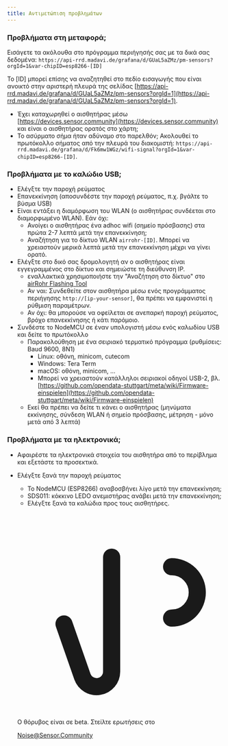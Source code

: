 ```yaml
---
title: Αντιμετώπιση προβλημάτων
---
```


### Προβλήματα στη μεταφορά;
Εισάγετε τα ακόλουθα στο πρόγραμμα περιήγησής σας με τα δικά σας δεδομένα:
`https://api-rrd.madavi.de/grafana/d/GUaL5aZMz/pm-sensors?orgId=1&var-chipID=esp8266-[ID]`

Το [ID] μπορεί επίσης να αναζητηθεί στο πεδίο εισαγωγής που είναι ανοικτό στην αριστερή πλευρά της σελίδας [https://api-rrd.madavi.de/grafana/d/GUaL5aZMz/pm-sensors?orgId=1](https://api-rrd.madavi.de/grafana/d/GUaL5aZMz/pm-sensors?orgId=1).

* Έχει καταχωρηθεί ο αισθητήρας μέσω [https://devices.sensor.community](https://devices.sensor.community) και είναι ο αισθητήρας ορατός στο χάρτη;
* Το ασύρματο σήμα ήταν αδύναμο στο παρελθόν;
  Ακολουθεί το πρωτόκολλο σήματος από την πλευρά του διακομιστή: `https://api-rrd.madavi.de/grafana/d/Fk6mw1WGz/wifi-signal?orgId=1&var-chipID=esp8266-[ID]`.

### Προβλήματα με το καλώδιο USB;
* Ελέγξτε την παροχή ρεύματος
* Επανεκκίνηση (αποσυνδέστε την παροχή ρεύματος, π.χ. βγάλτε το βύσμα USB)
* Είναι εντάξει η διαμόρφωση του WLAN (ο αισθητήρας συνδέεται στο διαμορφωμένο WLAN). Εάν όχι:
  * Ανοίγει ο αισθητήρας ένα adhoc wifi (σημείο πρόσβασης) στα πρώτα 2-7 λεπτά μετά την επανεκκίνηση;
  * Αναζήτηση για το δίκτυο WLAN `airrohr-[ID]`. Μπορεί να χρειαστούν μερικά λεπτά μετά την επανεκκίνηση μέχρι να γίνει ορατό.
* Ελέγξτε στο δικό σας δρομολογητή αν ο αισθητήρας είναι εγγεγραμμένος στο δίκτυο και σημειώστε τη διεύθυνση IP.
  * εναλλακτικά χρησιμοποιήστε την "Αναζήτηση στο δίκτυο" στο [airRohr Flashing Tool](https://github.com/opendata-stuttgart/airrohr-firmware-flasher/)
  * Αν ναι: Συνδεθείτε στον αισθητήρα μέσω ενός προγράμματος περιήγησης `http://[ip-your-sensor]`, θα πρέπει να εμφανιστεί η ρύθμιση παραμέτρων.
  * Αν όχι: θα μπορούσε να οφείλεται σε ανεπαρκή παροχή ρεύματος, βρόχο επανεκκίνησης ή κάτι παρόμοιο.
* Συνδέστε το NodeMCU σε έναν υπολογιστή μέσω ενός καλωδίου USB και δείτε το πρωτόκολλο
  * Παρακολούθηση με ένα σειριακό τερματικό πρόγραμμα (ρυθμίσεις: Baud 9600, 8N1)
    * Linux: οθόνη, minicom, cutecom
    * Windows: Tera Term
    * macOS: οθόνη, minicom, ...
    * Μπορεί να χρειαστούν κατάλληλοι σειριακοί οδηγοί USB-2, βλ. [https://github.com/opendata-stuttgart/meta/wiki/Firmware-einspielen](https://github.com/opendata-stuttgart/meta/wiki/Firmware-einspielen)
  * Εκεί θα πρέπει να δείτε τι κάνει ο αισθητήρας (μηνύματα εκκίνησης, σύνδεση WLAN ή σημείο πρόσβασης, μέτρηση - μόνο μετά από 3 λεπτά)

### Προβλήματα με τα ηλεκτρονικά;
* Αφαιρέστε τα ηλεκτρονικά στοιχεία του αισθητήρα από το περίβλημα και εξετάστε τα προσεκτικά.
* Ελέγξτε ξανά την παροχή ρεύματος
    * Το NodeMCU (ESP8266) αναβοσβήνει λίγο μετά την επανεκκίνηση;
    * SDS011: κόκκινο LEDΟ ανεμιστήρας ανάβει μετά την επανεκκίνηση;
    * Ελέγξτε ξανά τα καλώδια προς τους αισθητήρες.

  <div class="max-w-screen-xl mx-auto pb-5">
      <div class="p-2 rounded-lg bg-indigo-100 shadow-lg sm:p-3">
      <div class="flex items-center">
            <span class="p-2 rounded-lg bg-indigo-500">
              <svg class="h-8 w-8 text-white" fill="none" viewBox="0 0 24 24" stroke="currentColor">
                <path stroke-linecap="round" stroke-linejoin="round" stroke-width="2" d="M11 5.882V19.24a1.76 1.76 0 01-3.417.592l-2.147-6.15M18 13a3 3 0 100-6M5. 436 13.683A4.001 4.001 0 017 6h1.832c4.1 0 7.625-1.234 9.168-3v14c-1.543-1.766-5.067-3-9.168-3H7a3.988 3.988 0 01-1.564-.317z" >
              </svg>
            </span>
        <div class="flex flex-wrap">
          <div class="flex-wrap flex">
            <p class="pt-1 text-indigo-700 font-medium">
                Ο θόρυβος είναι σε beta. Στείλτε ερωτήσεις στο<p>
          <a href="mailto:Noise@Sensor.Community" class="ml-1 font-medium underline text-white hover:text-yellow-600">
                  Noise@Sensor.Community</a>
          </div>
           </div>
      </div>
    </div>
  </div>
  </div>